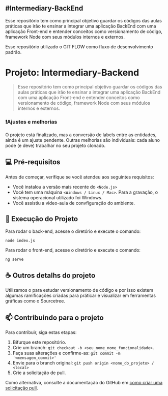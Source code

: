 #Intermediary-BackEnd
------------
Esse repositório tem como principal objetivo guardar os códigos das aulas práticas que irão te ensinar a integrar uma aplicação BackEnd com uma aplicação Front-end e entender conceitos como versionamento de código, framework Node com seus módulos internos e externos.

Esse repositório utilizado o GIT FLOW como fluxo de desenvolvimento padrão.

# Projeto: Intermediary-Backend

> Esse repositório tem como principal objetivo guardar os códigos das aulas práticas que irão te ensinar a integrar uma aplicação BackEnd com uma aplicação Front-end e entender conceitos como versionamento de código, framework Node com seus módulos internos e externos.

### ❗Ajustes e melhorias

O projeto está finalizado, mas a conversão de labels entre as entidades, ainda é um ajuste pendente.
Outras melhorias são individuais: cada aluno pode (e deve) trabalhar no seu projeto clonado.

## 💻 Pré-requisitos

Antes de começar, verifique se você atendeu aos seguintes requisitos:
* Você instalou a versão mais recente do `<Node.js>`
* Você tem uma máquina `<Windows / Linux / Mac>`.  Para a gravação, o sistema operacional utilizado foi Windows.
* Você assistiu a video-aula de convfiguração do ambiente.

## 🚀 Execução do Projeto

Para rodar o back-end, acesse o diretório <lgpd-back> e execute o comando:
```
node index.js
```

Para rodar o front-end, acesse o diretório <lgpd-front> e execute o comando:
```
ng serve
```

## ☕  Outros detalhs do projeto

Utilizamos o <Git Flow> para estudar versionamento de código e por isso existem algumas ramificações criadas para práticar e visualizar em ferramentas gráficas como o Sourcetree.

## 📫 Contribuindo para o projeto
<!---Se você foi aluno dessa disciplina e deseja contribuir com ajustes e/ou funcionalidades entre em contato com o responsável da sua aula e considere a criação de um arquivo CONTRIBUTING.md separado--->
Para contribuir, siga estas etapas:

1. Bifurque este repositório.
2. Crie um branch: `git checkout -b <seu_nome_nome_funcionalidade>`.
3. Faça suas alterações e confirme-as: `git commit -m '<mensagem_commit>'`
4. Envie para o branch original: `git push origin <nome_do_projeto> / <local>`
5. Crie a solicitação de pull.

Como alternativa, consulte a documentação do GitHub em [como criar uma solicitação pull](https://help.github.com/en/github/collaborating-with-issues-and-pull-requests/creating-a-pull-request).
